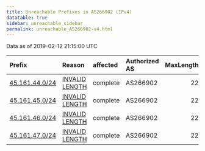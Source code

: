 ```yaml
---
title: Unreachable Prefixes in AS266902 (IPv4)
datatable: true
sidebar: unreachable_sidebar
permalink: unreachable_AS266902-v4.html
---
```


Data as of 2019-02-12 21:15:00 UTC


<div class="datatable-begin"></div>

| Prefix                                                 | Reason                                                                                                    | affected   | Authorized AS   |   MaxLength | Anchor                                         |   unreachable /24s |
|:-------------------------------------------------------|:----------------------------------------------------------------------------------------------------------|:-----------|:----------------|------------:|:-----------------------------------------------|-------------------:|
| [45.161.44.0/24](https://stat.ripe.net/45.161.44.0/24) | [INVALID LENGTH](https://rpki-validator.ripe.net/announcement-preview?asn=AS266902&prefix=45.161.44.0/24) | complete   | AS266902        |          22 | [LACNIC](unreachable_LACNIC_RPKI_Root-v4.html) |                  1 |
| [45.161.45.0/24](https://stat.ripe.net/45.161.45.0/24) | [INVALID LENGTH](https://rpki-validator.ripe.net/announcement-preview?asn=AS266902&prefix=45.161.45.0/24) | complete   | AS266902        |          22 | [LACNIC](unreachable_LACNIC_RPKI_Root-v4.html) |                  1 |
| [45.161.46.0/24](https://stat.ripe.net/45.161.46.0/24) | [INVALID LENGTH](https://rpki-validator.ripe.net/announcement-preview?asn=AS266902&prefix=45.161.46.0/24) | complete   | AS266902        |          22 | [LACNIC](unreachable_LACNIC_RPKI_Root-v4.html) |                  1 |
| [45.161.47.0/24](https://stat.ripe.net/45.161.47.0/24) | [INVALID LENGTH](https://rpki-validator.ripe.net/announcement-preview?asn=AS266902&prefix=45.161.47.0/24) | complete   | AS266902        |          22 | [LACNIC](unreachable_LACNIC_RPKI_Root-v4.html) |                  1 |

<div class="datatable-end"></div>